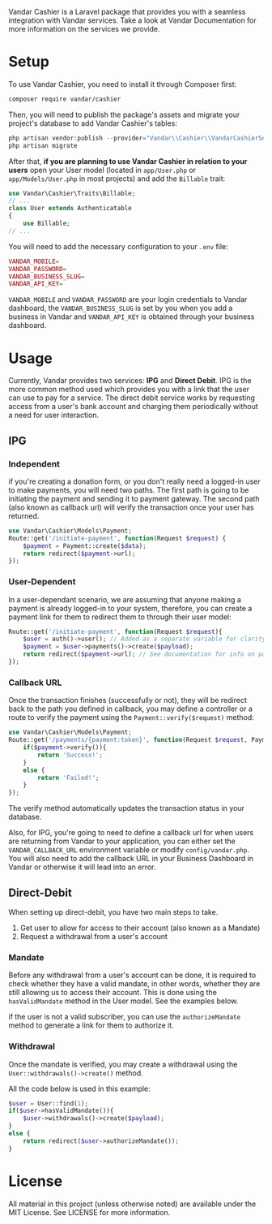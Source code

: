Vandar Cashier is a Laravel package that provides you with a seamless integration with Vandar services. Take a look at Vandar Documentation for more information on the services we provide.

# Setup
To use Vandar Cashier, you need to install it through Composer first:
```bash
composer require vandar/cashier
```
Then, you will need to publish the package's assets and migrate your project's database to add Vandar Cashier's tables:
```php
php artisan vendor:publish --provider="Vandar\\Cashier\\VandarCashierServiceProvider"
php artisan migrate
```
After that, **if you are planning to use Vandar Cashier in relation to your users** open your User model (located in `app/User.php` or `app/Models/User.php` in most projects) and add the `Billable` trait:
```php
use Vandar\Cashier\Traits\Billable;
// ...
class User extends Authenticatable
{
    use Billable;
// ...
```
You will need to add the necessary configuration to your `.env` file:
```php
VANDAR_MOBILE=
VANDAR_PASSWORD=
VANDAR_BUSINESS_SLUG=
VANDAR_API_KEY=
```
`VANDAR_MOBILE` and `VANDAR_PASSWORD` are your login credentials to Vandar dashboard, the `VANDAR_BUSINESS_SLUG` is set by you when you add a business in Vandar and `VANDAR_API_KEY` is obtained through your business dashboard.
# Usage
Currently, Vandar provides two services: **IPG** and **Direct Debit**. IPG is the more common method used which provides you with a link that the user can use to pay for a service. The direct debit service works by requesting access from a user's bank account and charging them periodically without a need for user interaction.
## IPG
### Independent
if you're creating a donation form, or you don't really need a logged-in user to make payments, you will need two paths. The first path is going to be initiating the payment and sending it to payment gateway. The second path (also known as callback url) will verify the transaction once your user has returned.
```php
use Vandar\Cashier\Models\Payment;
Route::get('/initiate-payment', function(Request $request) {
    $payment = Payment::create($data);
    return redirect($payment->url);
});
```
### User-Dependent
In a user-dependant scenario, we are assuming that anyone making a payment is already logged-in to your system, therefore, you can create a payment link for them to redirect them to through their user model:
```php
Route::get('/initiate-payment', function(Request $request){
    $user = auth()->user(); // Added as a separate variable for clarity
    $payment = $user->payments()->create($payload);
    return redirect($payment->url); // See documentation for info on payload and callback
});
```

### Callback URL
Once the transaction finishes (successfully or not), they will be redirect back to the path you defined in callback, you may define a controller or a route to verify the payment using the `Payment::verify($request)` method:
```php
use Vandar\Cashier\Models\Payment;
Route::get('/payments/{payment:token}', function(Request $request, Payment $payment){
    if($payment->verify()){
        return 'Success!';
    } 
    else {
        return 'Failed!';
    }
});
```
The verify method automatically updates the transaction status in your database. 

Also, for IPG, you're going to need to define a callback url for when users are returning from Vandar to your application, you can either set the `VANDAR_CALLBACK_URL` environment variable or modify `config/vandar.php`. You will also need to add the callback URL in your Business Dashboard in Vandar or otherwise it will lead into an error.

## Direct-Debit
When setting up direct-debit, you have two main steps to take.
1. Get user to allow for access to their account (also known as a Mandate)
2. Request a withdrawal from a user's account

### Mandate
Before any withdrawal from a user's account can be done, it is required to check whether they have a valid mandate, in other words, whether they are still allowing us to access their account. This is done using the `hasValidMandate` method in the User model. See the examples below.

if the user is not a valid subscriber, you can use the `authorizeMandate` method to generate a link for them to authorize it.

### Withdrawal
Once the mandate is verified, you may create a withdrawal using the `User::withdrawals()->create()` method.

All the code below is used in this example:
```php
$user = User::find(1);
if($user->hasValidMandate()){
    $user->withdrawals()->create($payload);
}
else {
    return redirect($user->authorizeMandate());
}
```

# License
All material in this project (unless otherwise noted) are available under the MIT License. See LICENSE for more information.